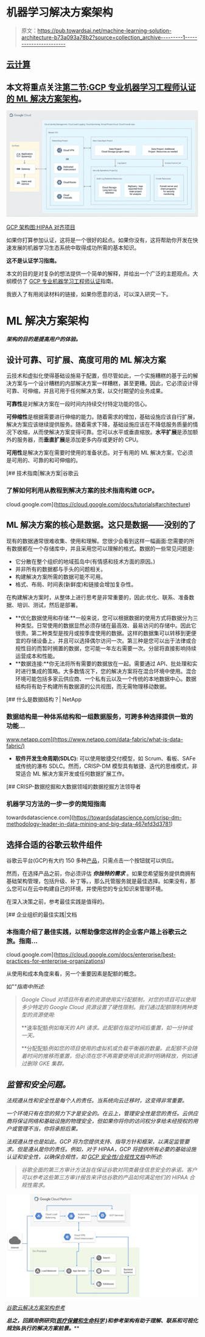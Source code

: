 # 机器学习解决方案架构

> 原文：<https://pub.towardsai.net/machine-learning-solution-architecture-b73a093a78b2?source=collection_archive---------1----------------------->

## [云计算](https://towardsai.net/p/category/cloud-computing)

## 本文将重点关注[第二节:GCP 专业机器学习工程师认证的 ML 解决方案架构](https://cloud.google.com/certification/guides/machine-learning-engineer)。

![](img/72a27bb294a6348e18e1b8210155f5e5.png)

[GCP 架构图:HIPAA 对齐项目](https://cloud.google.com/solutions/architecture-hipaa-aligned-project)

如果你打算参加认证，这将是一个很好的起点。如果你没有，这将帮助你开发在快速发展的机器学习生态系统中取得成功所需的基本知识。

**这不是认证学习指南。**

本文的目的是对复杂的想法提供一个简单的解释，并给出一个广泛的主题观点。大纲模仿了 [GCP 专业机器学习工程师认证](https://cloud.google.com/certification/guides/machine-learning-engineer)指南。

我嵌入了有用阅读材料的链接，如果你愿意的话，可以深入研究一下。

# ML 解决方案架构

***架构的目的是提高用户的体验。***

## 设计可靠、可扩展、高度可用的 ML 解决方案

云技术和虚拟化使得基础设施易于配置，但尽管如此，一个实施糟糕的基于云的解决方案与一个设计糟糕的内部解决方案一样糟糕，甚至更糟。因此，它必须设计得可靠、可伸缩，并且可用于任何解决方案，以交付期望的业务成果。

**可靠性**是对解决方案在一段时间内持续交付特定功能的信心。

**可伸缩性**是根据需要进行伸缩的能力。随着需求的增加，基础设施应该自行扩展，解决方案应该继续提供服务。随着需求下降，基础设施应该在不降低服务质量的情况下收缩，从而使解决方案变得可靠。您可以水平或垂直缩放。**水平扩展**是添加额外的服务器，而**垂直扩展**是添加更多内存或更好的 CPU。

**可用性**是解决方案在需要时使用的准备状态。对于有用的 ML 解决方案，它必须是可用的、可靠的和可伸缩的。

[](https://cloud.google.com/docs/tutorials#architecture) [## 技术指南|解决方案|谷歌云

### 了解如何利用从教程到解决方案的技术指南构建 GCP。

cloud.google.com](https://cloud.google.com/docs/tutorials#architecture) 

## ML 解决方案的核心是数据。这只是数据——没别的了

现有的数据通常很难收集、使用和理解。您很少会看到这样一幅画面:您需要的所有数据都在一个存储库中，并且采用您可以理解的格式。数据的一些常见问题是:

*   它分散在整个组织的地域孤岛中(有情感和技术方面的原因。)
*   并非所有的数据都与手头的问题相关。
*   构建解决方案所需的数据可能不可用。
*   格式、布局、时间表(新鲜度)和链接会增加复杂性。

在构建解决方案时，从整体上进行思考是非常重要的，因此:优化、联系、准备数据、培训、测试，然后是部署。

*   **优化数据使用和存储:**一般来说，您可以根据数据的使用方式将数据分为三种类型。日常使用的数据显然必须存储在最高效、最易访问的存储中。因此它很贵。第二种类型是按月或按季度使用的数据。这样的数据集可以转移到更便宜的存储设备上，并且可以选择偶尔访问一次。第三种是您可以出于法律或合规性目的而暂时搁置的数据，您可能一年左右需要一次。分层将直接影响持续运营成本和性能。
*   **数据连接:**你无法将所有需要的数据放在一起。需要通过 API、批处理和实时进行集成的策略。大多数情况下，您的解决方案将在混合环境中使用。混合环境可能包括多家云供应商、一个私有云以及一个传统的本地数据中心。数据结构将有助于构建所有数据源的公共视图，而无需物理移动数据。

[](https://www.netapp.com/data-fabric/what-is-data-fabric/) [## 什么是数据结构？| NetApp

### 数据结构是一种体系结构和一组数据服务，可跨多种选择提供一致的功能…

www.netapp.com](https://www.netapp.com/data-fabric/what-is-data-fabric/) 

*   **软件开发生命周期(SDLC):** 可以使用敏捷交付模型，如 Scrum、看板、SAFe 或传统的瀑布 SDLC。然而，CRISP-DM 模型具有敏捷、迭代的思维模式，非常适合 ML 解决方案开发或任何数据扩展工作。

[](https://towardsdatascience.com/crisp-dm-methodology-leader-in-data-mining-and-big-data-467efd3d3781) [## CRISP-数据挖掘和大数据领域的数据挖掘方法领导者

### 机器学习方法的一步一步的简短指南

towardsdatascience.com](https://towardsdatascience.com/crisp-dm-methodology-leader-in-data-mining-and-big-data-467efd3d3781) 

## 选择合适的谷歌云软件组件

谷歌云平台(GCP)有大约 150 多种[产品](https://cloud.google.com/products)，只需点击一个按钮就可以供应。

然而，在选择产品之前，你必须评估 ***你独特的需求*** 。如果您希望服务提供商拥有基础架构管理，包括升级、补丁等。，那么托管服务就是最佳选择。如果没有，那么您可以在云中构建自己的环境，并使用您的专业知识来管理环境。

在深入决策之前，参考最佳实践是值得的。

[](https://cloud.google.com/docs/enterprise/best-practices-for-enterprise-organizations) [## 企业组织的最佳实践|文档

### 本指南介绍了最佳实践，以帮助像您这样的企业客户踏上谷歌云之旅。指南…

cloud.google.com](https://cloud.google.com/docs/enterprise/best-practices-for-enterprise-organizations) 

从使用和成本角度来看，另一个重要因素是配额的概念。

如"[](https://cloud.google.com/docs/quota)*"指南中所述:*

> *Google Cloud 对项目所有者的资源使用实行配额制，对您的项目可以使用多少特定的 Google Cloud 资源设置了硬性限制。我们通过配额限制两种类型的资源使用:*
> 
> **速率配额*例如每天的 API 请求。此配额在指定时间后重置，如一分钟或一天。*
> 
> **分配配额*例如您的项目使用的虚拟机或负载平衡器的数量。此配额不会随着时间的推移而重置，但必须在您不再需要使用该资源时明确释放，例如通过删除 GKE 集群。*

## ***监管和安全问题。***

*法规遵从性和安全性是每个人的责任。当系统向云迁移时，这变得非常重要。*

*一个环境只有在您的努力下才是安全的。在云上，管理安全性是您的责任。云供应商将保证网络和基础设施的物理安全，但如果你将你的访问权分享给未经授权的用户或管理不当，你将承担后果。*

*法规遵从性也是如此。GCP 将为您提供支持、指导方针和框架，以满足监管要求。但是遵从是你的责任。例如，对于 HIPAA，GCP 将提供所有必要的基础设施认证和安全性，以确保合规性，如 [GCP 安全性/合规性文档](https://cloud.google.com/security/compliance/hipaa)中所述:*

> *谷歌全面的第三方审计方法旨在保证谷歌对同类最佳信息安全的承诺。客户可以参考这些第三方审计报告来评估谷歌的产品如何满足他们的 HIPAA 合规性需求。*

*![](img/97297224b1f5c5483a5c0fdc6b18554e.png)*

*[谷歌云解决方案架构参考](https://gcp.solutions/)*

***总之，回顾用例研究(**[](https://cloud.google.com/solutions/retail)****[**医疗保健和生命科学**](https://cloud.google.com/solutions/healthcare-life-sciences) **)和参考架构有助于理解、联系和可视化规划&执行的解决方案前景。*******